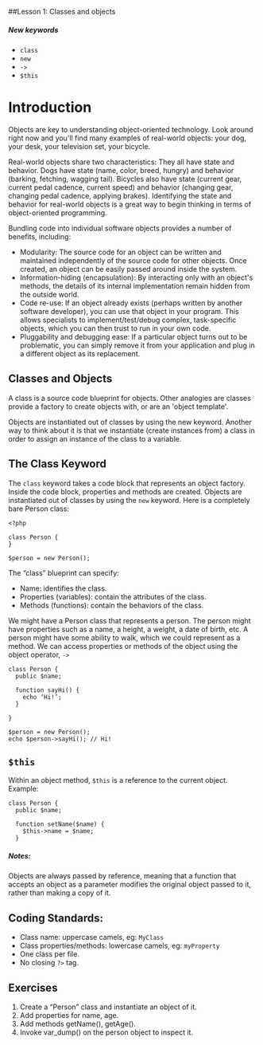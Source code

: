 ##Lesson 1: Classes and objects

##### New keywords
- `class`
- `new`
- `->`
- `$this`

# Introduction

Objects are key to understanding object-oriented technology. Look around right now and you'll find many examples of real-world objects: your dog, your desk, your television set, your bicycle.

Real-world objects share two characteristics: They all have state and behavior. Dogs have state (name, color, breed, hungry) and behavior (barking, fetching, wagging tail). Bicycles also have state (current gear, current pedal cadence, current speed) and behavior (changing gear, changing pedal cadence, applying brakes). Identifying the state and behavior for real-world objects is a great way to begin thinking in terms of object-oriented programming.

Bundling code into individual software objects provides a number of benefits, including:
- Modularity: The source code for an object can be written and maintained independently of the source code for other objects. Once created, an object can be easily passed around inside the system.
- Information-hiding (encapsulation): By interacting only with an object's methods, the details of its internal implementation remain hidden from the outside world.
- Code re-use: If an object already exists (perhaps written by another software developer), you can use that object in your program. This allows specialists to implement/test/debug complex, task-specific objects, which you can then trust to run in your own code.
- Pluggability and debugging ease: If a particular object turns out to be problematic, you can simply remove it from your application and plug in a different object as its replacement.

## Classes and Objects

A class is a source code blueprint for objects. Other analogies are classes provide a factory to create objects with, or are an 'object template'.

Objects are instantiated out of classes by using the new keyword. Another way to think about it is that we instantiate (create instances from) a class in order to assign an instance of the class to a variable.

## The Class Keyword
The `class` keyword takes a code block that represents an object factory. Inside the code block, properties and methods are created.
Objects are instantiated out of classes by using the `new` keyword. Here is a completely bare Person class:

```
<?php

class Person {
}

$person = new Person();
```

The “class” blueprint can specify:
- Name: identifies the class.
- Properties (variables): contain the attributes of the class.
- Methods (functions): contain the behaviors of the class.

We might have a Person class that represents a person. The person might have properties such as a name, a height, a weight, a date of birth, etc. A person might have some ability to walk, which we could represent as a method.
We can access properties or methods of the object using the object operator, `->`

```
class Person {
  public $name;

  function sayHi() {
    echo ‘Hi!’;
  }

}

$person = new Person();
echo $person->sayHi(); // Hi!
```

## `$this`
Within an object method, `$this` is a reference to the current object. Example:

```
class Person {
  public $name;

  function setName($name) {
    $this->name = $name;
  }
```

##### Notes:
Objects are always passed by reference, meaning that a function that accepts an object as a parameter modifies the original object passed to it, rather than making a copy of it.

## Coding Standards:
- Class name: uppercase camels, eg: `MyClass`
- Class properties/methods: lowercase camels, eg: `myProperty`
- One class per file.
- No closing `?>` tag.

## Exercises
1. Create a “Person” class and instantiate an object of it.
2. Add properties for name, age.
3. Add methods getName(), getAge().
4. Invoke var_dump() on the person object to inspect it.
